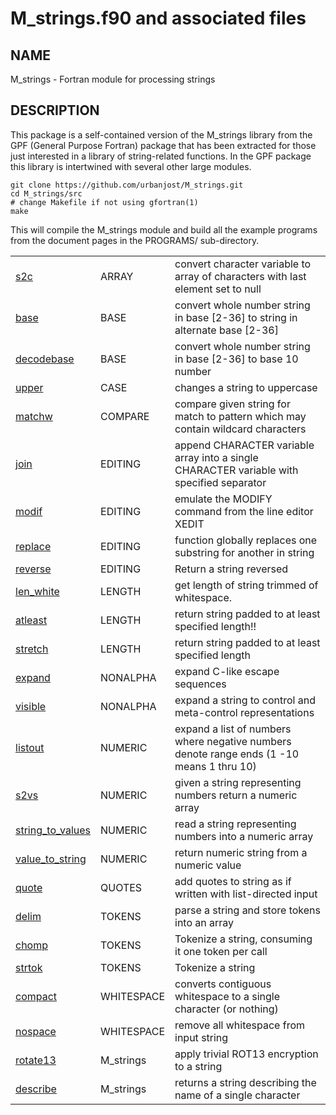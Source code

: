 # M_strings.f90 and associated files

## NAME

   M_strings - Fortran module for processing strings

## DESCRIPTION

This package is a self-contained version of the M_strings library from
the GPF (General Purpose Fortran) package that has been extracted for
those just interested in a library of string-related functions. In the
GPF package this library is intertwined with several other large modules.

    git clone https://github.com/urbanjost/M_strings.git
    cd M_strings/src
    # change Makefile if not using gfortran(1) 
    make

This will compile the M_strings module and build all the example programs from
the document pages in the PROGRAMS/ sub-directory.

<?
<blockquote>
<table cellpadding="3">
<tr><td><a href="md/c2s.3.md>	   c2s              </a></td><td>ARRAY</td><td> convert C string pointer to Fortran character string</td></tr>
<tr><td><a href="md/s2c.3.md>	   s2c              </a></td><td>ARRAY</td><td> convert character variable to array of characters with last element set to null</td></tr>
<tr><td><a href="md/switch.3.md>	   switch           </a></td><td>ARRAY</td><td> converts between CHARACTER scalar and array of single characters</td></tr>
<tr><td><a href="md/base.3.md>	   base             </a></td><td>BASE</td><td> convert whole number string in base [2-36] to string in alternate base [2-36]</td></tr>
<tr><td><a href="md/codebase.3.md>	   codebase         </a></td><td>BASE</td><td> convert whole number in base 10 to string in base [2-36]</td></tr>
<tr><td><a href="md/decodebase.3.md>   decodebase       </a></td><td>BASE</td><td> convert whole number string in base [2-36] to base 10 number</td></tr>
<tr><td><a href="md/lower.3.md>	   lower            </a></td><td>CASE</td><td> changes a string to lowercase over specified range</td></tr>
<tr><td><a href="md/upper.3.md>	   upper            </a></td><td>CASE</td><td> changes a string to uppercase</td></tr>
<tr><td><a href="md/upper_quoted.3.md> upper_quoted     </a></td><td>CASE</td><td> elemental function converts string to miniscule skipping strings quoted per Fortran syntax rules</td></tr>
<tr><td><a href="md/matchw.3.md>	   matchw           </a></td><td>COMPARE</td><td> compare given string for match to pattern which may contain wildcard characters</td></tr>
<tr><td><a href="md/isalnum.3.md>	   isalnum ,isalpha,isascii,isblank,iscntrl,isdigit,isgraph,islower,isprint,ispunct,isspace,isupper,isxdigit</a></td><td>COMPARE</td><td> test membership in subsets of ASCII set</td></tr>
<tr><td><a href="md/join.3.md>	   join             </a></td><td>EDITING</td><td> append CHARACTER variable array into a single CHARACTER variable with specified separator</td></tr>
<tr><td><a href="md/change.3.md>	   change           </a></td><td>EDITING</td><td> change old string to new string with a directive like a line editor</td></tr>
<tr><td><a href="md/modif.3.md>	   modif            </a></td><td>EDITING</td><td> emulate the MODIFY command from the line editor XEDIT</td></tr>
<tr><td><a href="md/M_strings.3.md>	   M_strings        </a></td><td>INTRO</td><td> Fortran string module</td></tr>
<tr><td><a href="md/replace.3.md>	   replace          </a></td><td>EDITING</td><td> function globally replaces one substring for another in string</td></tr>
<tr><td><a href="md/transliterate.3.md>	   transliterate    </a></td><td>EDITING</td><td> replace characters from old set with new set</td></tr>
<tr><td><a href="md/reverse.3.md>	   reverse          </a></td><td>EDITING</td><td> Return a string reversed</td></tr>
<tr><td><a href="md/substitute.3.md>	   substitute       </a></td><td>EDITING</td><td> subroutine globally substitutes one substring for another in string</td></tr>
<tr><td><a href="md/len_white.3.md>	   len_white        </a></td><td>LENGTH</td><td> get length of string trimmed of whitespace.</td></tr>
<tr><td><a href="md/merge_str.3.md>	   merge_str        </a></td><td>LENGTH</td><td> pads strings to same length and then calls MERGE(3f)</td></tr>
<tr><td><a href="md/atleast.3.md>	   atleast          </a></td><td>LENGTH</td><td> return string padded to at least specified length!!</td></tr>
<tr><td><a href="md/lenset.3.md>	   lenset           </a></td><td>LENGTH</td><td> return string trimmed or padded to specified length</td></tr>
<tr><td><a href="md/stretch.3.md>	   stretch          </a></td><td>LENGTH</td><td> return string padded to at least specified length</td></tr>
<tr><td><a href="md/noesc.3.md>	   noesc            </a></td><td>NONALPHA</td><td> convert non-printable characters to a space.</td></tr>
<tr><td><a href="md/expand.3.md>	   expand           </a></td><td>NONALPHA</td><td> expand C-like escape sequences</td></tr>
<tr><td><a href="md/notabs.3.md>	   notabs           </a></td><td>NONALPHA</td><td> expand tab characters</td></tr>
<tr><td><a href="md/visible.3.md>	   visible          </a></td><td>NONALPHA</td><td> expand a string to control and meta-control representations</td></tr>
<tr><td><a href="md/isnumber.3.md>	   isnumber         </a></td><td>NUMERIC</td><td> determine if a string represents a number</td></tr>
<tr><td><a href="md/listout.3.md>	   listout          </a></td><td>NUMERIC</td><td> expand a list of numbers where negative numbers denote range ends (1 -10 means 1 thru 10)</td></tr>
<tr><td><a href="md/s2v.3.md>	   s2v              </a></td><td>NUMERIC</td><td> function returns doubleprecision numeric value from a string</td></tr>
<tr><td><a href="md/s2vs.3.md>	   s2vs             </a></td><td>NUMERIC</td><td> given a string representing numbers return a numeric array</td></tr>
<tr><td><a href="md/getvals.3.md>	   getvals          </a></td><td>NUMERIC</td><td> read arbitrary number of REAL values from a character variable up to size of VALUES() array</td></tr>
<tr><td><a href="md/string_to_values.3.md>	   string_to_values </a></td><td>NUMERIC</td><td> read a string representing numbers into a numeric array</td></tr>
<tr><td><a href="md/v2s.3.md>	   v2s              </a></td><td>NUMERIC</td><td> return numeric string from a numeric value</td></tr>
<tr><td><a href="md/value_to_string.3.md>	   value_to_string  </a></td><td>NUMERIC</td><td> return numeric string from a numeric value</td></tr>
<tr><td><a href="md/string_to_value.3.md>	   string_to_value  </a></td><td>NUMERIC</td><td> subroutine returns numeric value from string</td></tr>
<tr><td><a href="md/quote.3.md>	   quote            </a></td><td>QUOTES</td><td> add quotes to string as if written with list-directed input</td></tr>
<tr><td><a href="md/unquote.3.md>	   unquote          </a></td><td>QUOTES</td><td> remove quotes from string as if read with list-directed input</td></tr>
<tr><td><a href="md/delim.3.md>	   delim            </a></td><td>TOKENS</td><td> parse a string and store tokens into an array</td></tr>
<tr><td><a href="md/split.3.md>	   split            </a></td><td>TOKENS</td><td> parse string into an array using specified delimiters</td></tr>
<tr><td><a href="md/chomp.3.md>	   chomp            </a></td><td>TOKENS</td><td> Tokenize a string, consuming it one token per call</td></tr>
<tr><td><a href="md/fmt.3.md>	   fmt              </a></td><td>TOKENS</td><td> Tokenize a string, consuming it one token per call</td></tr>
<tr><td><a href="md/strtok.3.md>	   strtok           </a></td><td>TOKENS</td><td> Tokenize a string</td></tr>
<tr><td><a href="md/adjustc.3.md>	   adjustc          </a></td><td>WHITESPACE</td><td> center text</td></tr>
<tr><td><a href="md/compact.3.md>	   compact          </a></td><td>WHITESPACE</td><td> converts contiguous whitespace to a single character (or nothing)</td></tr>
<tr><td><a href="md/indent.3.md>	   indent           </a></td><td>WHITESPACE</td><td> count number of leading spaces in a string</td></tr>
<tr><td><a href="md/nospace.3.md>	   nospace          </a></td><td>WHITESPACE</td><td> remove all whitespace from input string</td></tr>
<tr><td><a href="md/crop.3.md>	   crop             </a></td><td>WHITESPACE</td><td> trim leading blanks and trailing blanks from a string</td></tr>
<tr><td><a href="md/rotate13.3.md>	   rotate13         </a></td><td>M_strings</td><td> apply trivial ROT13 encryption to a string</td></tr>
<tr><td><a href="md/msg.3.md>	   msg              </a></td><td>M_strings</td><td> converts any standard scalar type to a string</td></tr>
<tr><td><a href="md/describe.3.md>	   describe         </a></td><td>M_strings</td><td> returns a string describing the name of a single character</td></tr>
</table>
</body>
